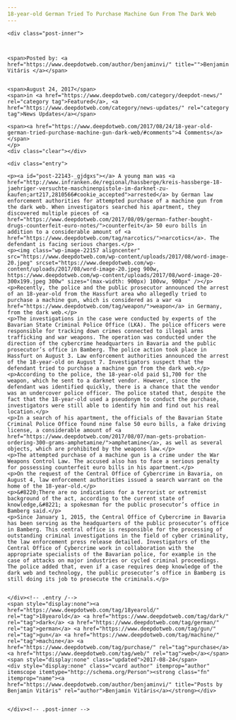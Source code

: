 ```yaml
---
18-year-old German Tried To Purchase Machine Gun From The Dark Web
---
```

<article class="post-listing post-22143 post type-post status-publish format-standard has-post-thumbnail hentry  tag-18yearold tag-dark tag-german tag-gun tag-machine tag-purchase tag-web">
    
    <div class="post-inner">
    
    
        
    <span>Posted by: <a href="https://www.deepdotweb.com/author/benjaminvi/" title="">Benjamin Vitáris </a></span>
    
    
    <span>August 24, 2017</span>
    <span>in <a href="https://www.deepdotweb.com/category/deepdot-news/" rel="category tag">Featured</a>, <a href="https://www.deepdotweb.com/category/news-updates/" rel="category tag">News Updates</a></span>
    
    <span><a href="https://www.deepdotweb.com/2017/08/24/18-year-old-german-tried-purchase-machine-gun-dark-web/#comments">4 Comments</a></span>
    </p>
    <div class="clear"></div>
    
    <div class="entry">
    
    <p><a id="post-22143-_gjdgxs"></a> A young man was <a href="http://www.infranken.de/regional/hassberge/kreis-hassberge-18-jaehriger-versuchte-maschinenpistole-im-darknet-zu-kaufen;art217,2810566#cookie_accepted">arrested</a> by German law enforcement authorities for attempted purchase of a machine gun from the dark web. When investigators searched his apartment, they discovered multiple pieces of <a href="https://www.deepdotweb.com/2017/08/09/german-father-bought-drugs-counterfeit-euro-notes/">counterfeit</a> 50 euro bills in addition to a considerable amount of <a href="https://www.deepdotweb.com/tag/narcotics/">narcotics</a>. The defendant is facing serious charges.</p>
    <p><img class="wp-image-22157 aligncenter" src="https://www.deepdotweb.com/wp-content/uploads/2017/08/word-image-20.jpeg" srcset="https://www.deepdotweb.com/wp-content/uploads/2017/08/word-image-20.jpeg 900w, https://www.deepdotweb.com/wp-content/uploads/2017/08/word-image-20-300x199.jpeg 300w" sizes="(max-width: 900px) 100vw, 900px" /></p>
    <p>Recently, the police and the public prosecutor announced the arrest of an 18-year-old from the Hassfurt area who allegedly tried to purchase a machine gun, which is considered as a war <a href="https://www.deepdotweb.com/tag/weapon/">weapon</a> in Germany, from the dark web.</p>
    <p>The investigations in the case were conducted by experts of the Bavarian State Criminal Police Office (LKA). The police officers were responsible for tracking down crimes connected to illegal arms trafficking and war weapons. The operation was conducted under the direction of the cybercrime headquarters in Bavaria and the public prosecutor’s office in Bamberg. The police action took place in Hassfurt on August 3. Law enforcement authorities announced the arrest of the 18-year-old on August 7. Investigators suspect that the defendant tried to purchase a machine gun from the dark web.</p>
    <p>According to the police, the 18-year-old paid $1,700 for the weapon, which he sent to a darknet vendor. However, since the defendant was identified quickly, there is a chance that the vendor was an undercover police officer. The police stated that, despite the fact that the 18-year-old used a pseudonym to conduct the purchase, investigators were still able to identify him and find out his real location.</p>
    <p>In a search of his apartment, the officials of the Bavarian State Criminal Police Office found nine false 50 euro bills, a fake driving license, a considerable amount of <a href="https://www.deepdotweb.com/2017/08/07/man-gets-probation-ordering-300-grams-amphetamine/">amphetamine</a>, as well as several objects, which are prohibited by the weapons law.</p>
    <p>The attempted purchase of a machine gun is a crime under the War Weapons Control Law. The accused also has to face a serious penalty for possessing counterfeit euro bills in his apartment.</p>
    <p>On the request of the Central Office of Cybercrime in Bavaria, on August 4, law enforcement authorities issued a search warrant on the home of the 18-year-old.</p>
    <p>&#8220;There are no indications for a terrorist or extremist background of the act, according to the current state of knowledge,&#8221; a spokesman for the public prosecutor’s office in Bamberg said.</p>
    <p>Since January 1, 2015, the Central Office of Cybercrime in Bavaria has been serving as the headquarters of the public prosecutor’s office in Bamberg. This central office is responsible for the processing of outstanding criminal investigations in the field of cyber criminality, the law enforcement press release detailed. Investigators of the Central Office of Cybercrime work in collaboration with the appropriate specialists of the Bavarian police, for example in the case of attacks on major industries or cycled criminal proceedings. The police added that, even if a case requires deep knowledge of the dark web and technology, the public prosecutor’s office in Bamberg is still doing its job to prosecute the criminals.</p>
    
    
    </div><!-- .entry /-->
    <span style="display:none"><a href="https://www.deepdotweb.com/tag/18yearold/" rel="tag">18yearold</a> <a href="https://www.deepdotweb.com/tag/dark/" rel="tag">dark</a> <a href="https://www.deepdotweb.com/tag/german/" rel="tag">german</a> <a href="https://www.deepdotweb.com/tag/gun/" rel="tag">gun</a> <a href="https://www.deepdotweb.com/tag/machine/" rel="tag">machine</a> <a href="https://www.deepdotweb.com/tag/purchase/" rel="tag">purchase</a> <a href="https://www.deepdotweb.com/tag/web/" rel="tag">web</a></span>				<span style="display:none" class="updated">2017-08-24</span>
    <div style="display:none" class="vcard author" itemprop="author" itemscope itemtype="http://schema.org/Person"><strong class="fn" itemprop="name"><a href="https://www.deepdotweb.com/author/benjaminvi/" title="Posts by Benjamin Vitáris" rel="author">Benjamin Vitáris</a></strong></div>
    
    
    </div><!-- .post-inner -->
</article><!-- .post-listing -->

